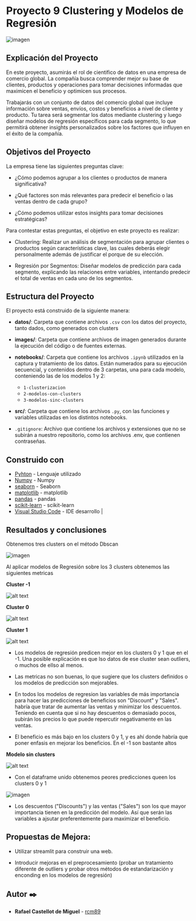 # Proyecto 9 Clustering y Modelos de Regresión

![imagen](images/global-commerce.webp)

## Explicación del Proyecto

En este proyecto, asumirás el rol de cientifico de datos en una empresa de comercio global. La compañía busca comprender mejor su base de clientes, productos y operaciones para tomar decisiones informadas que maximicen el beneficio y optimicen sus procesos.

Trabajarás con un conjunto de datos del comercio global que incluye información sobre ventas, envíos, costos y beneficios a nivel de cliente y producto. Tu tarea será segmentar los datos mediante clustering y luego diseñar modelos de regresión específicos para cada segmento, lo que permitirá obtener insights personalizados sobre los factores que influyen en el éxito de la compañía.

## Objetivos del Proyecto

La empresa tiene las siguientes preguntas clave:

- ¿Cómo podemos agrupar a los clientes o productos de manera significativa?

- ¿Qué factores son más relevantes para predecir el beneficio o las ventas dentro de cada grupo?

- ¿Cómo podemos utilizar estos insights para tomar decisiones estratégicas?

Para contestar estas preguntas, el objetivo en este proyecto es realizar:

- Clustering: Realizar un análisis de segmentación para agrupar clientes o productos según características clave, las cuales deberás elegir personalmente además de justificar el porque de su elección.

- Regresión por Segmentos: Diseñar modelos de predicción para cada segmento, explicando las relaciones entre variables, intentando predecir el total de ventas en cada uno de los segmentos.

## Estructura del Proyecto

El proyecto está construido de la siguiente manera:

- **datos/**: Carpeta que contiene archivos `.csv` con los datos del proyecto, tanto dados, como generados con clusters

- **images/**: Carpeta que contiene archivos de imagen generados durante la ejecución del código o de fuentes externas.

- **notebooks/**: Carpeta que contiene los archivos `.ipynb` utilizados en la captura y tratamiento de los datos. Están numerados para su ejecución secuencial, y contenidos dentro de 3 carpetas, una para cada modelo, conteniendo las de los modelos 1 y 2:
  - `1-clusterizacion`
  - `2-modelos-con-clusters`
  - `3-modelos-sinc-clusters`
    
- **src/**: Carpeta que contiene los archivos `.py`, con las funciones y variables utilizadas en los distintos notebooks.

- `.gitignore`: Archivo que contiene los archivos y extensiones que no se subirán a nuestro repositorio, como los archivos .env, que contienen contraseñas.

## Construido con

* [Pyhton](https://www.python.org/) - Lenguaje utilizado
* [Numpy](https://numpy.org/doc/stable/) - Numpy
* [seaborn](https://seaborn.pydata.org/tutorial.html) - Seaborn
* [matplotlib](https://matplotlib.org/stable/users/index) - matplotlib
* [pandas](https://pandas.pydata.org/docs/) - pandas
* [scikit-learn](https://scikit-learn.org/stable/user_guide.html) - scikit-learn
* [Visual Studio Code](https://code.visualstudio.com/) - IDE desarrollo                             |

## Resultados y conclusiones

Obtenemos tres clusters on el método Dbscan

![imagen](images/imagen-clusters.png)

Al aplicar modelos de Regresión sobre los 3 clusters obtenemos las siguientes metricas

**Cluster -1**

![alt text](image.png)

**Cluster 0**

![alt text](image-1.png)

**Cluster 1**

![alt text](image-2.png)

- Los modelos de regresión predicen mejor en los clusters 0 y 1 que en el -1. Una posible explicación es que lso datos de ese cluster sean outliers, o muchos de ellso al menos.

- Las metricas no son buenas, lo que sugiere que los clusters definidos o los modelos de predicción son mejorables.

- En todos los modelos de regresion las variables de más importancia para hacer las predicciones de beneficios son "Discount" y "Sales". habría que tratar de aumentar las ventas y minimizar los descuentos. Teniendo en cuenta que si no hay descuentos o demasiado pocos, subirán los precios lo que puede repercutir negativamente en las ventas.

- El beneficio es más bajo en los clusters 0 y 1, y es ahí donde habría que poner enfasis en mejorar los beneficios. En el -1 son bastante altos

**Modelo sin clusters**

![alt text](image-3.png)

- Con el dataframe unido obtenemos peores predicciones queen los clusters 0 y 1

![imagen](images/Importancia-xgboost.png)

- Los descuentos ("Discounts") y las ventas ("Sales") son los que mayor importancia tienen en la predicción del modelo. Así que serán las variables a ajsutar preferentemente para maximizar el beneficio.

## Propuestas de Mejora:

- Utilizar streamlit para construir una web.

- Introducir mejoras en el preprocesamiento (probar un tratamiento diferente de outliers y probar otros métodos de estandarización y enconding en los modelos de regresión)


## Autor ✒️

* **Rafael Castellot de Miguel** - [rcm89](https://github.com/Rcm89)
